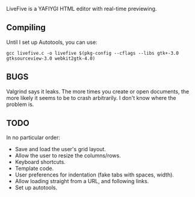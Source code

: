 LiveFive is a YAFIYGI HTML editor with real-time previewing.

## Compiling

Until I set up Autotools, you can use:

```
gcc livefive.c -o livefive $(pkg-config --cflags --libs gtk+-3.0 gtksourceview-3.0 webkit2gtk-4.0)
```

## BUGS

Valgrind says it leaks. The more times you create or open documents,
the more likely it seems to be to crash arbitrarily. I don't know where
the problem is.

## TODO

In no particular order:

* Save and load the user's grid layout.
* Allow the user to resize the columns/rows.
* Keyboard shortcuts.
* Template code.
* User preferences for indentation (fake tabs with spaces, width).
* Allow loading straight from a URL, and following links.
* Set up autotools.
